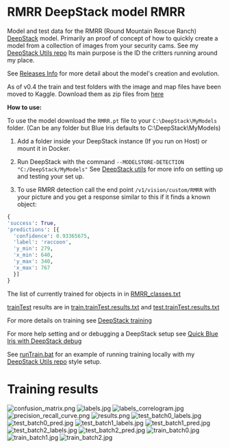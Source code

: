 # RMRR DeepStack model RMRR
Model and test data for the RMRR (Round Mountain Rescue Ranch) [DeepStack](https://github.com/johnolafenwa/DeepStack) model. Primarily an proof of concept of how to quickly create a model from a collection of images from your security cams. See my [DeepStack Utils repo](https://github.com/avatar42/deepstack) Its main purpose is the ID the critters running around my place.

See [Releases Info](https://github.com/avatar42/RMRR.model/wiki/Releases) for more detail about the model's creation and evolution.

As of v0.4 the train and test folders with the image and map files have been moved to Kaggle. Download them as zip files from [here](https://www.kaggle.com/avatar42/rmrr-model)

**How to use:**

To use the model download the `RMRR.pt` file to your `C:\DeepStack\MyModels` folder. (Can be any folder but Blue Iris defaults to C:\DeepStack\MyModels)

1. Add a folder inside your DeepStack instance (If you run on Host) or mount it in Docker.

2. Run DeepStack with the command `--MODELSTORE-DETECTION "C:/DeepStack/MyModels"` See [DeepStack utils](https://github.com/avatar42/deepstack) for more info on setting up and testing your set up.

3. To use RMRR detection call the end point `/v1/vision/custom/RMRR` with your picture and you get a response similar to this if it finds a known object:

```python
{
'success': True,
'predictions': [{
  'confidence': 0.93365675,
  'label': 'raccoon',
  'y_min': 279,
  'x_min': 640,
  'y_max': 340,
  'x_max': 767
  }]
}
```

The list of currently trained for objects in in [RMRR_classes.txt](https://github.com/avatar42/RMRR.model/blob/main/RMRR_classes.txt)

[trainTest](https://github.com/avatar42/deepstack/blob/main/trainTest.py) results are in [train.trainTest.results.txt](https://github.com/avatar42/RMRR.model/blob/main/train.trainTest.results.txt) and [test.trainTest.results.txt](https://github.com/avatar42/RMRR.model/blob/main/test.trainTest.results.txt)

For more details on training see [DeepStack training](https://securitycam101.rmrr42.com/2021/12/deepstack-training.html)

For more help setting and or debugging a DeepStack setup see [Quick Blue Iris with DeepStack debug](https://securitycam101.rmrr42.com/2021/10/quick-blue-iris-with-deepstack-debug.html)

See [runTrain.bat](https://github.com/avatar42/RMRR.model/blob/main/runTrain.bat) for an example of running training locally with my [DeepStack Utils repo](https://github.com/avatar42/deepstack) style setup.

# Training results
![confusion_matrix.png](https://github.com/avatar42/RMRR.model/blob/main/train-runs/confusion_matrix.png)
![labels.jpg](https://github.com/avatar42/RMRR.model/blob/main/train-runs/labels.jpg)
![labels_correlogram.jpg](https://github.com/avatar42/RMRR.model/blob/main/train-runs/labels_correlogram.jpg)
![precision_recall_curve.png](https://github.com/avatar42/RMRR.model/blob/main/train-runs/precision_recall_curve.png)
![results.png](https://github.com/avatar42/RMRR.model/blob/main/train-runs/results.png)
![test_batch0_labels.jpg](https://github.com/avatar42/RMRR.model/blob/main/train-runs/test_batch0_labels.jpg)
![test_batch0_pred.jpg](https://github.com/avatar42/RMRR.model/blob/main/train-runs/test_batch0_pred.jpg)
![test_batch1_labels.jpg](https://github.com/avatar42/RMRR.model/blob/main/train-runs/test_batch1_labels.jpg)
![test_batch1_pred.jpg](https://github.com/avatar42/RMRR.model/blob/main/train-runs/test_batch1_pred.jpg)
![test_batch2_labels.jpg](https://github.com/avatar42/RMRR.model/blob/main/train-runs/test_batch2_labels.jpg)
![test_batch2_pred.jpg](https://github.com/avatar42/RMRR.model/blob/main/train-runs/test_batch2_pred.jpg)
![train_batch0.jpg](https://github.com/avatar42/RMRR.model/blob/main/train-runs/train_batch0.jpg)
![train_batch1.jpg](https://github.com/avatar42/RMRR.model/blob/main/train-runs/train_batch1.jpg)
![train_batch2.jpg](https://github.com/avatar42/RMRR.model/blob/main/train-runs/train_batch2.jpg)
